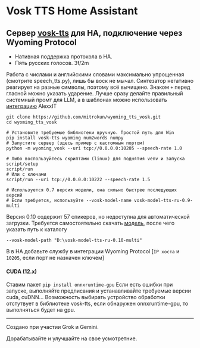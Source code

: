 # Vosk TTS Home Assistant

## Сервер [vosk-tts](https://github.com/alphacep/vosk-tts) для HA, подключение через Wyoming Protocol
- Нативная поддержка протокола в HA.
- Пять русских голосов. 3f/2m
 
Работа с числами и английскими словами максимально упрощенная (смотрите speech_tts.py), лишь бы воск не мычал.
Синтезатор негативно реагирует на разные символы, поэтому всё вычищено. Знаком `+` перед гласной можно указать ударение.
Лучше сразу делайте правильный системный промт для LLM, а в шаблонах можно использовать [интеграцию](https://github.com/AlexxIT/MorphNumbers) AlexxIT
```
git clone https://github.com/mitrokun/wyoming_tts_vosk.git
cd wyoming_tts_vosk

# Установите требуемые библиотеки вручную. Простой путь для Win
pip install vosk-tts wyoming num2words numpy
# Запустите сервер (здесь пример с кастомным портом)
python -m wyoming_vosk --uri tcp://0.0.0.0:10205 --speech-rate 1.0

# Либо воспользуйтесь скриптами (linux) для поднятия venv и запуска 
script/setup
script/run
# Или с ключами
script/run --uri tcp://0.0.0.0:10222 --speech-rate 1.5

# Используется 0.7 версия модели, она сильно быстрее последующих версий
# Если требуется, используйте --vosk-model-name vosk-model-tts-ru-0.9-multi
```
Версия 0.10 содержит 57 спикеров, но недоступна для автоматической загрузки.
Требуется самостоятельно скачать [модель](https://alphacephei.com/vosk/models/vosk-model-tts-ru-0.10-multi.zip), после чего указать путь к каталогу
```
--vosk-model-path "D:\vosk-model-tts-ru-0.10-multi"
```


В в HA добавьте службу в интеграции Wyoming Protocol [`IP хоста` и `10205`, если порт не назначен ключем]

#### CUDA (12.x) 
Ставим пакет
`pip install onnxruntime-gpu`
Если есть ошибки при запуске, выполняйте предписания и устанавливайте требуемые версии cuda, cuDNN...
Возможность выбирать устройство обработки отстутвует в библиотеке vosk-tts, если обнаружен onnxruntime-gpu, то выполняться будет на gpu.

---
Создано при участии Grok и Gemini. 

Дорабатывайте и улучшайте на свое усмотретние.
